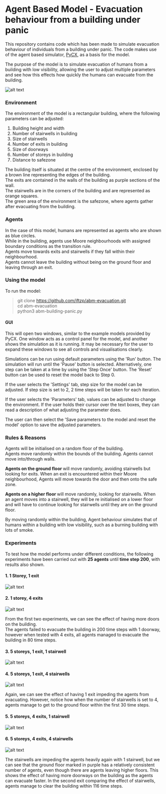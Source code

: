 # Agent Based Model - Evacuation behaviour from a building under panic

This repository contains code which has been made to simulate evacuation behaviour of individuals from a building under panic.
The code makes use of the agent based simulator, [PyCX](https://github.com/hsayama/PyCX), as a basis for the model.  

The purpose of the model is to simulate evacuation of humans from a building with low visibility, allowing the user to adjust multiple parameters and see how this effects how quickly the humans can evacuate from the building.  

![alt text](experiments/model-preview.png)

### Environment
The environment of the model is a rectangular building, where the following parameters can be adjusted:
1. Building height and width
2. Number of stairwells in building
3. Size of stairwells
4. Number of exits in building
5. Size of doorways
6. Number of storeys in building
7. Distance to safezone

The building itself is situated at the centre of the environment, enclosed by a brown line representing the edges of the building.  
The exits are contained in the walls of the building as purple sections of the wall.  
The stairwells are in the corners of the building and are represented as orange squares.  
The green area of the environment is the safezone, where agents gather after evacuating from the building.  

### Agents
In the case of this model, humans are represented as agents who are shown as blue circles.  
While in the building, agents use Moore neighbourhoods with assigned boundary conditions as the transition rule.  
Agents move towards exits and stairwells if they fall within their neighbourhood.  
Agents cannot leave the building without being on the ground floor and leaving through an exit.  

### Using the model

To run the model:

> git clone https://github.com/iftzp/abm-evacuation.git  
> cd abm-evacuation  
> python3 abm-building-panic.py  

#### GUI

This will open two windows, similar to the example models provided by PyCX. One window acts as a control panel for the model, and another shows the simulation as it is running. It may be necessary for the user to expand these windows to see all controls and visualisations clearly.    

Simulations can be run using default parameters using the 'Run' button. The simulation will run until the 'Pause' button is selected.   Alternatively, one step can be taken at a time by using the 'Step Once' button. The 'Reset' button can be used to reset the model back to Step 0.  

If the user selects the 'Settings' tab, step size for the model can be adjusted. If step size is set to 2, 2 time steps will be taken for each iteration.  

If the user selects the 'Parameters' tab, values can be adjusted to change the environment. If the user holds their cursor over the text boxes, they can read a description of what adjusting the parameter does.  

The user can then select the 'Save parameters to the model and reset the model' option to save the adjusted parameters.  

### Rules & Reasons

Agents will be initialised on a random floor of the building.  
Agents move randomly within the bounds of the building. Agents cannot move into/through walls.  

<b> Agents on the ground floor </b> will move randomly, avoiding stairwells but looking for exits. When an exit is encountered within their Moore neighbourhood, Agents will move towards the door and then onto the safe zone.  

<b> Agents on a higher floor </b> will move randomly, looking for stairwells. When an agent moves into a stairwell, they will be re initialised on a lower floor and will have to continue looking for stairwells until they are on the ground floor.  

By moving randomly within the building, Agent behaviour simulates that of humans within a building with low visibility, such as a burning building with lots of smoke.  


### Experiments

To test how the model performs under different conditions, the following experiments have been carried out with <b>25 agents</b> until <b>time step 200</b>, with results also shown.  

#### 1. 1 Storey, 1 exit  
![alt text](experiments/experiment-1.png)
#### 2. 1 storey, 4 exits
![alt text](experiments/experiment-2.png)

From the first two experiments, we can see the effect of having more doors on the building.  
The agents failed to evacuate the building in 200 time steps with 1 doorway, however when tested with 4 exits, all agents managed to evacuate the building in 80 time steps.

#### 3. 5 storeys, 1 exit, 1 stairwell
![alt text](experiments/experiment-3.png)
#### 4. 5 storeys, 1 exit, 4 stairwells
![alt text](experiments/experiment-4.png)

Again, we can see the effect of having 1 exit impeding the agents from evacuating. However, notice how when the number of stairwells is set to 4, agents manage to get to the ground floor within the first 30 time steps.

#### 5. 5 storeys, 4 exits, 1 stairwell
![alt text](experiments/experiment-5.png)
#### 6. 5 storeys, 4 exits, 4 stairwells
![alt text](experiments/experiment-6.png)

The stairwells are impeding the agents heavily again with 1 stairwell, but we can see that the ground floor marked in purple has a relatively consistent number of agents, even though there are agents leaving higher floors. This shows the effect of having more doorways on the building as the agents can evacuate faster. In the second exit comparing the effect of stairwells, agents manage to clear the building within 116 time steps.
